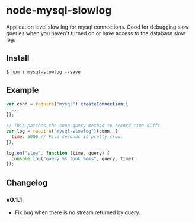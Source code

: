 # node-mysql-slowlog

Application level slow log for mysql connections. Good for debugging
slow queries when you haven't turned on or have access to the database
slow log.

## Install

    $ npm i mysql-slowlog --save

## Example

```js
var conn = require("mysql").createConnection({
  ...
});

// This patches the conn.query method to record time diffs.
var log = require("mysql-slowlog")(conn, {
  time: 5000 // Five seconds is pretty slow.
});

log.on("slow", function (time, query) {
  console.log("query %s took %dms", query, time);
});
```

## Changelog

### v0.1.1

* Fix bug when there is no stream returned by query.
